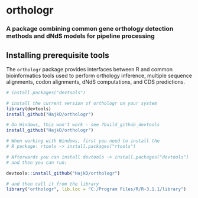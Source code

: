 orthologr
=========

### A package combining common gene orthology detection methods and dNdS models for pipeline processing 

## Installing prerequisite tools

The `orthologr` package provides interfaces between R and common bioinformatics tools
used to perform orthology inference, multiple sequence alignments, codon alignments, dNdS computations,
and CDS predictions.


```r
# install.packages("devtools")

# install the current version of orthologr on your system
library(devtools)
install_github("HajkD/orthologr")

# On Windows, this won't work - see ?build_github_devtools
install_github("HajkD/orthologr")

# When working with Windows, first you need to install the
# R package: rtools -> install.packages("rtools")

# Afterwards you can install devtools -> install.packages("devtools")
# and then you can run:

devtools::install_github("HajkD/orthologr")

# and then call it from the library
library("orthologr", lib.loc = "C:/Program Files/R/R-3.1.1/library")

```